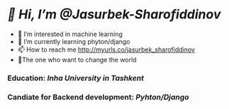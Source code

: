 # *👋 Hi, I’m @Jasurbek-Sharofiddinov*

- 👀 I’m interested in machine learning
- 🌱 I’m currently learning phyton/django
- 📫 How to reach me http://myurls.co/jasurbek_sharofiddinov
- 🚀The one who want to change the world
### Education: *Inha University in Tashkent*
### Candiate for Backend development: *Pyhton/Django*
<!---
Jasurbek-Sharofiddinov/Jasurbek-Sharofiddinov is a ✨ special ✨ repository because its `README.md` (this file) appears on your GitHub profile.
You can click the Preview link to take a look at your changes.
--->


